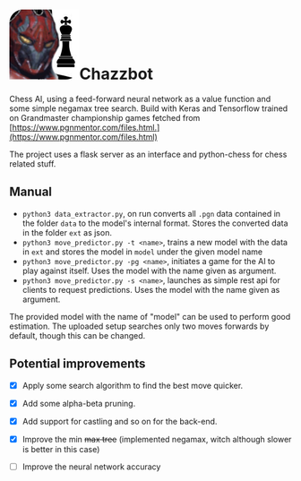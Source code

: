 # ![](frontend/img/chazzbot.jpeg)Chazzbot
Chess AI, using a feed-forward neural network as a value function and some simple negamax tree search. Build with Keras and Tensorflow trained on Grandmaster championship games fetched from [https://www.pgnmentor.com/files.html.](https://www.pgnmentor.com/files.html) 

The project uses a flask server as an interface and python-chess for chess related stuff.

## Manual
- `python3 data_extractor.py`, on run converts all `.pgn` data contained in the folder `data` to the model's internal format. Stores the converted data in the folder `ext` as json.
- `python3 move_predictor.py -t <name>`, trains a new model with the data in `ext` and stores the model in `model` under the given model name
- `python3 move_predictor.py -pg <name>`, initiates a game for the AI to play against itself. Uses the model with the name given as argument.
- `python3 move_predictor.py -s <name>`, launches as simple rest api for clients to request predictions. Uses the model with the name given as argument.

The provided model with the name of "model" can be used to perform good estimation. The uploaded setup searches only two moves forwards by default, though this can be changed.

## Potential improvements

- [x] Apply some search algorithm to find the best move quicker.

- [x] Add some alpha-beta pruning.

- [x] Add support for castling and so on for the back-end.

- [x] Improve the min ~~max tree~~ (implemented negamax, witch although slower is better in this case)
- [ ] Improve the neural network accuracy
